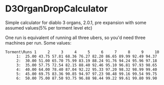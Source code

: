 D3OrganDropCalculator
=====================

Simple calculator for diablo 3 organs, 2.0.1, pre expansion with some assumed values(5% per torment level etc)

One run is equivalent of running all three ubers, so you'd need three machines per run. Some values:

	Torment\Runs 1     2     3     4     5     6     7     8     9     10     
	     1:  25.00 43.75 57.81 68.36 76.27 82.20 86.65 89.99 92.49 94.37 
	     2:  30.00 51.00 65.70 75.99 83.19 88.24 91.76 94.24 95.96 97.18 
	     3:  35.00 57.75 72.54 82.15 88.40 92.46 95.10 96.81 97.93 98.65 
	     4:  40.00 64.00 78.40 87.04 92.22 95.33 97.20 98.32 98.99 99.40 
	     5:  45.00 69.75 83.36 90.85 94.97 97.23 98.48 99.16 99.54 99.75 
	     6:  50.00 75.00 87.50 93.75 96.88 98.44 99.22 99.61 99.80 99.90 